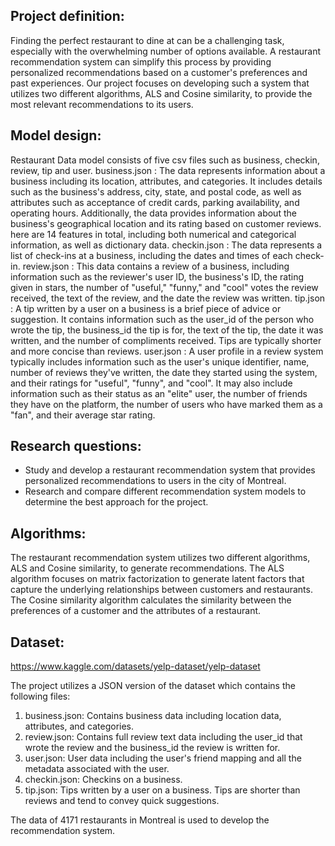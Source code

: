 ## Project definition:
Finding the perfect restaurant to dine at can be a challenging task, especially with the overwhelming number of options available. A restaurant recommendation system can simplify this process by providing personalized recommendations based on a customer's preferences and past experiences. Our project focuses on developing such a system that utilizes two different algorithms, ALS and Cosine similarity, to provide the most relevant recommendations to its users.

## Model design:
Restaurant Data model consists of five csv files such as business, checkin, review, tip and user.
business.json : The data represents information about a business including its location, attributes, and categories. It includes details such as the business's address, city, state, and postal code, as well as attributes such as acceptance of credit cards, parking availability, and operating hours. Additionally, the data provides information about the business's geographical location and its rating based on customer reviews. here are 14 features in total, including both numerical and categorical information, as well as dictionary data.
checkin.json : The data represents a list of check-ins at a business, including the dates and times of each check-in.
review.json : This data contains a review of a business, including information such as the reviewer's user ID, the business's ID, the rating given in stars, the number of "useful," "funny," and "cool" votes the review received, the text of the review, and the date the review was written.
tip.json : A tip written by a user on a business is a brief piece of advice or suggestion. It contains information such as the user_id of the person who wrote the tip, the business_id the tip is for, the text of the tip, the date it was written, and the number of compliments received. Tips are typically shorter and more concise than reviews.
user.json : A user profile in a review system typically includes information such as the user's unique identifier, name, number of reviews they've written, the date they started using the system, and their ratings for "useful", "funny", and "cool". It may also include information such as their status as an "elite" user, the number of friends they have on the platform, the number of users who have marked them as a "fan", and their average star rating.
        


## Research questions:
- Study and develop a restaurant recommendation system that provides personalized recommendations to users in the city of Montreal.
- Research and compare different recommendation system models to determine the best approach for the project.


## Algorithms:
The restaurant recommendation system utilizes two different algorithms, ALS and Cosine similarity, to generate recommendations. The ALS algorithm focuses on matrix factorization to generate latent factors that capture the underlying relationships between customers and restaurants. The Cosine similarity algorithm calculates the similarity between the preferences of a customer and the attributes of a restaurant.


## Dataset:
https://www.kaggle.com/datasets/yelp-dataset/yelp-dataset

The project utilizes a JSON version of the dataset which contains the following files:
1. business.json: Contains business data including location data, attributes, and categories.
2. review.json: Contains full review text data including the user_id that wrote the review and the business_id the review is written for.
3. user.json: User data including the user's friend mapping and all the metadata associated with the user.
4. checkin.json: Checkins on a business.
5. tip.json: Tips written by a user on a business. Tips are shorter than reviews and tend to convey quick suggestions.

The data of 4171 restaurants in Montreal is used to develop the recommendation system.
